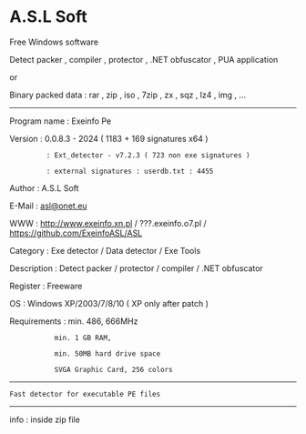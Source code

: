 # A.S.L Soft
Free Windows software 


Detect packer , compiler , protector , .NET obfuscator , PUA application

or

Binary packed data : rar , zip , iso , 7zip , zx , sqz , lz4 , img , ...



------------------------------------------------------------------

Program name : Exeinfo Pe

Version      : 0.0.8.3 - 2024  ( 1183 + 169 signatures x64 ) 

             : Ext_detector - v7.2.3 ( 723 non exe signatures )
	     
             : external signatures : userdb.txt : 4455
	     
Author	     : A.S.L Soft

E-Mail       : asl@onet.eu

WWW          : http://www.exeinfo.xn.pl  /   ???.exeinfo.o7.pl / https://github.com/ExeinfoASL/ASL

Category     : Exe detector / Data detector / Exe Tools

Description  : Detect packer / protector / compiler / .NET obfuscator

Register     : Freeware

OS           : Windows XP/2003/7/8/10 ( XP only after patch )

Requirements : min. 486, 666MHz

               min. 1 GB RAM,
	       
               min. 50MB hard drive space
	       
               SVGA Graphic Card, 256 colors
	       


------------------------------------------------------------------


	Fast detector for executable PE files


------------------------------------------------------------------


  info : inside zip file

